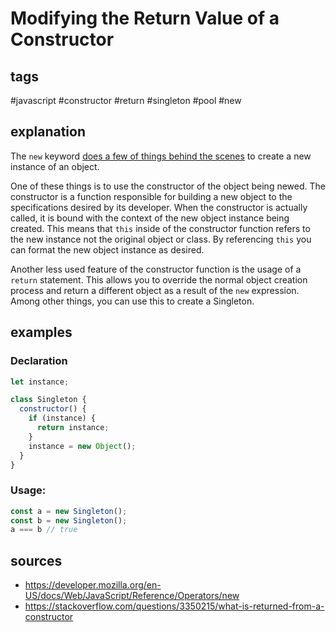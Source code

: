 # Modifying the Return Value of a Constructor
## tags
#javascript #constructor #return #singleton #pool #new

## explanation
The `new` keyword [does a few of things behind the scenes](https://developer.mozilla.org/en-US/docs/Web/JavaScript/Reference/Operators/new#Description) to create a new instance of an object.

One of these things is to use the constructor of the object being newed. The constructor is a function responsible for building a new object to the specifications desired by its developer. When the constructor is actually called, it is bound with the context of the new object instance being created. This means that `this` inside of the constructor function refers to the new instance not the original object or class. By referencing `this` you can format the new object instance as desired.

Another less used feature of the constructor function is the usage of a `return` statement. This allows you to override the normal object creation process and return a different object as a result of the `new` expression. Among other things, you can use this to create a Singleton.

## examples
### Declaration
```javascript
let instance;

class Singleton {
  constructor() {
    if (instance) {
      return instance;
    }
    instance = new Object();
  }
}
```

### Usage:
```javascript
const a = new Singleton();
const b = new Singleton();
a === b // true
```

## sources
- https://developer.mozilla.org/en-US/docs/Web/JavaScript/Reference/Operators/new
- https://stackoverflow.com/questions/3350215/what-is-returned-from-a-constructor
